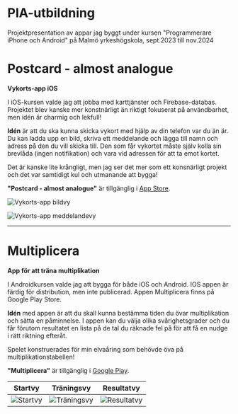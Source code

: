 # PIA-utbildning
Projektpresentation av appar jag byggt under kursen "Programmerare iPhone och Android" på Malmö yrkeshögskola, sept.2023 till nov.2024  


# Postcard - almost analogue
**Vykorts-app iOS**

I iOS-kursen valde jag att jobba med karttjänster och Firebase-databas. Projektet blev kanske mer konstnärligt än riktigt fokuserat på användbarhet, men idén är charmig och lekfull!

**Idén** är att du ska kunna skicka vykort med hjälp av din telefon var du än är. Du kan ladda upp en bild, skriva ett meddelande och lägga till namn och adress på den du vill skicka till. Den som får vykortet måste själv kolla sin brevlåda (ingen notifikation) och vara vid adressen för att ta emot kortet.

Det är kanske lite krångligt, men jag ser det mer som ett konsnärligt projekt och det var samtidigt kul och utmanande att bygga!

**"Postcard - almost analogue"** är tillgänglig i [App Store](https://link-till-appstore.com).

![Vykorts-app bildvy](https://drive.google.com/uc?export=view&id=1TRq_Fa3jNEFK3h_uwRfO5h14dXyLJdhm)

![Vykorts-app meddelandevy](https://drive.google.com/uc?export=view&id=1oM3N4DVvghhC7e-zWR8MjPMy4j4xOd9h)



---

# Multiplicera
**App för att träna multiplikation**

I Androidkursen valde jag att bygga för både iOS och Android. IOS appen är färdig för distribution, men inte publicerad. Appen Multiplicera finns på Google Play Store.

**Idén** med appen är att du skall kunna bestämma tiden du övar multiplikation och sätta en påminnelse. I appen kan du välja olika svårighetsgrader och du får förutom resultatet en lista på de tal du räknade fel på för att få en nudge i rätt riktning efteråt.

Spelet konstruerades för min elvaåring som behövde öva på multiplikationstabellen!

**"Multiplicera"** är tillgänglig i [Google Play](https://play.google.com/store/apps/details?id=se.punktlars.multiplicera&pcampaignid=web_share).

| Startvy        | Träningsvy           | Resultatvy  |
| :-------------: | :-------------: | :-------------: |
| ![Startvy](https://drive.google.com/uc?export=view&id=1rQ_6Cq61jRMiX_dE-dRHB4zvGjoQbtus) | ![Träningsvy](https://drive.google.com/uc?export=view&id=1DPuYi1IRH2UaN2Z-C4wK10GPm4fNzAy-) | ![Resultatvy](https://drive.google.com/uc?export=view&id=1yuUlu-WcNQWBAZOpRpVyZ_CtLvVE2N0A) |







